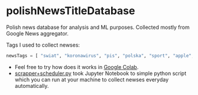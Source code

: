 # polishNewsTitleDatabase
Polish news database for analysis and ML purposes. Collected mostly from Google News aggregator. 

Tags I used to collect newses:
```python
newsTags = [ "swiat", "koronawirus", "pis", "polska", "sport", "apple", "samsung", "technologia", "COVID-19", "amazon", "google", "gospodarka", "chiny", "rozrywka", "nauka"]
```
* Feel free to try how does it works in [Google Colab](https://colab.research.google.com/github/avrland/polishNewsTitleDatabase/blob/main/GoogleNews_scrapper_to_textfile.ipynb). 
* [scrapper+scheduler.py](https://github.com/avrland/polishNewsTitleDatabase/blob/main/scrapper%2Bscheduler.py) took Jupyter Notebook to simple python script which you can run at your machine to collect newses everyday automatically.
